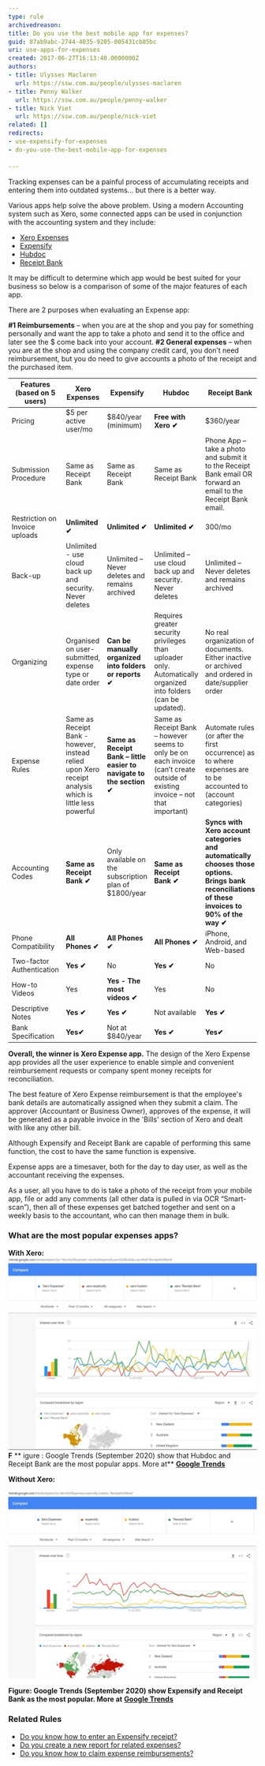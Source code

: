 ```yaml
---
type: rule
archivedreason: 
title: Do you use the best mobile app for expenses?
guid: 87ab9abc-2744-4035-9205-005431cb85bc
uri: use-apps-for-expenses
created: 2017-06-27T16:13:40.0000000Z
authors:
- title: Ulysses Maclaren
  url: https://ssw.com.au/people/ulysses-maclaren
- title: Penny Walker
  url: https://ssw.com.au/people/penny-walker
- title: Nick Viet
  url: https://ssw.com.au/people/nick-viet
related: []
redirects:
- use-expensify-for-expenses
- do-you-use-the-best-mobile-app-for-expenses

---
```


Tracking expenses can be a painful process of accumulating receipts and entering them into outdated systems… but there is a better way.   



Various apps help solve the above problem. Using a modern Accounting system such as Xero, some connected apps can be used in conjunction with the accounting system and they include:


* [Xero Expenses](https://apps.apple.com/au/app/xero-expenses/id1106018845)
* [Expensify](https://www.expensify.com/)
* [Hubdoc](https://www.hubdoc.com/)
* [Receipt Bank](https://www.receipt-bank.com/au/)


It may be difficult to determine which app would be best suited for your business so below is a comparison of some of the major features of each app.


There are 2 purposes when evaluating an Expense app:

**#1 Reimbursements** – when you are at the shop and you pay for something personally and want the app to take a photo and send it to the office and later see the $ come back into your account.
**#2 General expenses** – when you are at the shop and using the company credit card, you don’t need reimbursement, but you do need to give accounts a photo of the receipt and the purchased item.








| Features (based on 5 users) | Xero Expenses | Expensify | Hubdoc | Receipt Bank |
| --- | --- | --- | --- | --- |
| Pricing | $5 per active user/mo | $840/year (minimum) | **Free with Xero ✔**  | $360/year |
| Submission Procedure | Same as Receipt Bank | Same as Receipt Bank | Same as Receipt Bank  | Phone App – take a photo and submit it to the Receipt Bank email OR forward an email to the Receipt Bank email.  |
| Restriction on Invoice uploads  |  **Unlimited ✔**  | **Unlimited ✔**  | **Unlimited ✔**  | 300/mo |
| Back-up | Unlimited - use cloud back up and security. Never deletes | Unlimited – Never deletes and remains archived | Unlimited – use cloud back up and security. Never deletes  | Unlimited – Never deletes and remains archived |
| Organizing | Organised on user-submitted, expense type or date order | **Can be manually organized into folders or reports ✔**  | Requires greater security privileges than uploader only. Automatically organized into folders (can be updated).  | No real organization of documents. Either inactive or archived and ordered in date/supplier order |
| Expense Rules | Same as Receipt Bank - however, instead relied upon Xero receipt analysis which is little less powerful | **Same as Receipt Bank – little easier to navigate to the section ✔**  | Same as Receipt Bank – however seems to only be on each invoice (can’t create outside of existing invoice – not that important) | Automate rules (or after the first occurrence) as to where expenses are to be accounted to (account categories)  |
| Accounting Codes |  **Same as Receipt Bank** **✔**  | Only available on the subscription plan of $1800/year | **Same as Receipt Bank ✔**  | **Syncs with Xero account categories and automatically chooses those options. Brings bank reconciliations of these invoices to 90% of the way ✔**  |
| Phone Compatibility |  **All Phones ✔**  | **All Phones ✔**  | **All Phones ✔**  | iPhone, Android, and Web-based  |
| Two-factor Authentication |  **Yes ✔**  | No | **Yes ✔**  | No |
| How-to Videos | Yes | **Yes - The most videos ✔**  | Yes | No |
| Descriptive Notes |  **Yes ✔**  |   **Yes ✔**  | Not available |  **Yes ✔**  |
| Bank Specification |  **Yes✔**  | Not at $840/year |  **Yes ✔**  |  **Yes✔**  |


 **Overall, the winner is Xero Expense app.** The design of the Xero Expense app provides all the user experience to enable simple and convenient reimbursement requests or company spent money receipts for reconciliation. 




The best feature of Xero Expense reimbursement is that the employee's bank details are automatically assigned when they submit a claim. The approver (Accountant or Business Owner), approves of the expense, it will be generated as a payable invoice in the 'Bills' section of Xero and dealt with like any other bill.



Although Expensify and Receipt Bank are capable of performing this same function, the cost to have the same function is expensive.




<!--endintro-->

Expense apps are a timesaver, both for the day to day user, as well as the accountant receiving the expenses.

As a user, all you have to do is take a photo of the receipt from your mobile app, file or add any comments (all other data is pulled in via OCR “Smart-scan”), then all of these expenses get batched together and sent on a weekly basis to the accountant, who can then manage them in bulk.

### What are the most popular expenses apps?




**With Xero:** 
![](google-trends-with-xero.jpg)**F** ** igure : Google Trends (September 2020) show that Hubdoc and Receipt Bank are the most popular apps. More at** [**Google Trends**](https://trends.google.com/trends/explore?q=%22Xero%20Expenses%22%2cxero%20expensify%2cxero%20hubdoc%2cxero%20%22Receipt%20Bank%22)



**Without Xero:**

![](google-trends-without-xero.jpg)

**Figure: Google Trends (September 2020) show 
   Expensify and 
   Receipt Bank as the most popular. More at** [**Google Trends**](https://trends.google.com/trends/explore?geo=US&q=Xero%20Expenses%2cexpensify%2chubdoc%2c%22Receipt%20Bank%22)

### Related Rules


* [Do you know how to enter an Expensify receipt?](/how-to-enter-an-expensify-receipt)
* [Do you create a new report for related expenses?](/do-you-create-a-new-report-for-related-expenses)
* [Do you know how to claim expense reimbursements?](/do-you-know-how-to-claim-expense-reimbursements)

